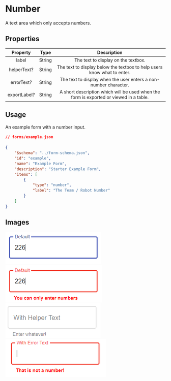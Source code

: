 # Number
A text area which only accepts numbers.

## Properties


|   Property  |  Type  |                               Description                               |
|:-----------:|:------:|:-----------------------------------------------------------------------:|
|    label    | String |                   The text to display on the textbox.                   |
| helperText? | String | The text to display below the textbox to help users know what to enter. |
|  errorText? | String | The text to display when the user enters a non-number character.        |
| exportLabel? |  String | A short description which will be used when the form is exported or viewed in a table. |

## Usage
An example form with a number input.
```json
// forms/example.json

{
    "$schema": "../form-schema.json",
    "id": "example",
    "name": "Example Form",
    "description": "Starter Example Form",
    "items": [
        {
            "type": "number",
            "label": "The Team / Robot Number"
        }
    ]
}
```

## Images
![number](../img/number.png ":size=200%")
![number-wrong](../img/number-wrong.png ":size=200%")
![number-helper](../img/number-helper.png ":size=200%")
![number-custom-wrong](../img/number-custom-wrong.png ":size=200%")
